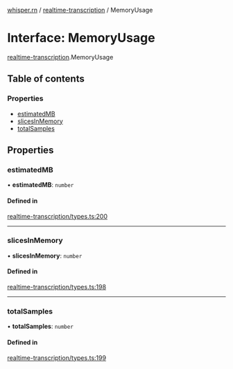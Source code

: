 [whisper.rn](../README.md) / [realtime-transcription](../modules/realtime_transcription.md) / MemoryUsage

# Interface: MemoryUsage

[realtime-transcription](../modules/realtime_transcription.md).MemoryUsage

## Table of contents

### Properties

- [estimatedMB](realtime_transcription.MemoryUsage.md#estimatedmb)
- [slicesInMemory](realtime_transcription.MemoryUsage.md#slicesinmemory)
- [totalSamples](realtime_transcription.MemoryUsage.md#totalsamples)

## Properties

### estimatedMB

• **estimatedMB**: `number`

#### Defined in

[realtime-transcription/types.ts:200](https://github.com/mybigday/whisper.rn/blob/4ad9647/src/realtime-transcription/types.ts#L200)

___

### slicesInMemory

• **slicesInMemory**: `number`

#### Defined in

[realtime-transcription/types.ts:198](https://github.com/mybigday/whisper.rn/blob/4ad9647/src/realtime-transcription/types.ts#L198)

___

### totalSamples

• **totalSamples**: `number`

#### Defined in

[realtime-transcription/types.ts:199](https://github.com/mybigday/whisper.rn/blob/4ad9647/src/realtime-transcription/types.ts#L199)
